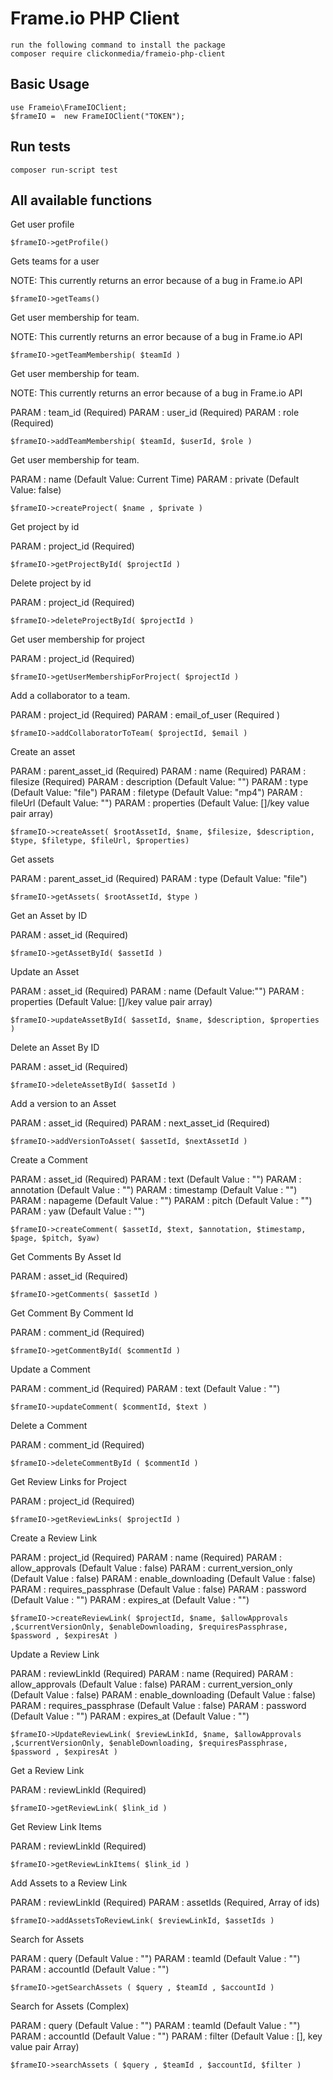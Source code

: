 # Frame.io PHP Client

```
run the following command to install the package
composer require clickonmedia/frameio-php-client
```


## Basic Usage

```
use Frameio\FrameIOClient;
$frameIO =  new FrameIOClient("TOKEN");
```


## Run tests

```
composer run-script test
```

## All available functions

Get user profile

```
$frameIO->getProfile()
```

Gets teams for a user

NOTE: This currently returns an error because of a bug in Frame.io API
```
$frameIO->getTeams()
```

Get user membership for team.

NOTE: This currently returns an error because of a bug in Frame.io API
```
$frameIO->getTeamMembership( $teamId )
```

Get user membership for team.

NOTE: This currently returns an error because of a bug in Frame.io API

PARAM : team_id (Required)
PARAM : user_id (Required)
PARAM : role (Required)
```
$frameIO->addTeamMembership( $teamId, $userId, $role )
```

Get user membership for team.

PARAM : name (Default Value: Current Time)
PARAM : private (Default Value: false)

```
$frameIO->createProject( $name , $private )
```

Get project by id

PARAM : project_id (Required)

```
$frameIO->getProjectById( $projectId )
```

Delete project by id

PARAM : project_id (Required)

```
$frameIO->deleteProjectById( $projectId )
```

Get user membership for project

PARAM : project_id (Required)

```
$frameIO->getUserMembershipForProject( $projectId )
```

Add a collaborator to a team.

PARAM : project_id (Required)
PARAM : email_of_user (Required )

```
$frameIO->addCollaboratorToTeam( $projectId, $email )
```


Create an asset

PARAM :  parent_asset_id (Required)
PARAM :  name (Required)
PARAM :  filesize (Required)
PARAM :  description (Default Value: "")
PARAM :  type  (Default Value: "file")
PARAM :  filetype  (Default Value: "mp4")
PARAM :  fileUrl  (Default Value: "")
PARAM :  properties  (Default Value: []/key value pair array)

```
$frameIO->createAsset( $rootAssetId, $name, $filesize, $description, $type, $filetype, $fileUrl, $properties)
```


Get assets

PARAM :  parent_asset_id (Required)
PARAM :  type  (Default Value: "file")

```
$frameIO->getAssets( $rootAssetId, $type )
```

Get an Asset by ID

PARAM :  asset_id (Required)

```
$frameIO->getAssetById( $assetId )
```


Update an Asset

PARAM :  asset_id (Required)
PARAM :  name (Default Value:"")
PARAM :  properties  (Default Value: []/key value pair array)

```
$frameIO->updateAssetById( $assetId, $name, $description, $properties )
```

Delete an Asset By ID

PARAM :  asset_id (Required)

```
$frameIO->deleteAssetById( $assetId )
```

Add a version to an Asset

PARAM :  asset_id (Required)
PARAM :  next_asset_id (Required)

```
$frameIO->addVersionToAsset( $assetId, $nextAssetId )
```

Create a Comment

PARAM :  asset_id (Required)
PARAM :  text (Default Value : "")
PARAM :  annotation (Default Value : "")
PARAM :  timestamp (Default Value : "")
PARAM :  napageme (Default Value : "")
PARAM :  pitch (Default Value : "")
PARAM :  yaw (Default Value : "")

```
$frameIO->createComment( $assetId, $text, $annotation, $timestamp, $page, $pitch, $yaw)
```

Get Comments By Asset Id

PARAM :  asset_id (Required)

```
$frameIO->getComments( $assetId )
```

Get Comment By Comment Id

PARAM :  comment_id (Required)

```
$frameIO->getCommentById( $commentId )
```

Update a Comment

PARAM :  comment_id (Required)
PARAM :  text (Default Value : "")

```
$frameIO->updateComment( $commentId, $text )
```

Delete a Comment

PARAM :  comment_id (Required)

```
$frameIO->deleteCommentById ( $commentId )
```

Get Review Links for Project

PARAM :  project_id (Required)

```
$frameIO->getReviewLinks( $projectId )
```

Create a Review Link

PARAM :  project_id (Required)
PARAM :  name (Required)
PARAM :  allow_approvals (Default Value : false)
PARAM :  current_version_only (Default Value : false)
PARAM :  enable_downloading (Default Value : false)
PARAM :  requires_passphrase (Default Value : false)
PARAM :  password  (Default Value : "")
PARAM :  expires_at  (Default Value : "")

```
$frameIO->createReviewLink( $projectId, $name, $allowApprovals ,$currentVersionOnly, $enableDownloading, $requiresPassphrase, $password , $expiresAt )
```

Update a Review Link

PARAM :  reviewLinkId (Required)
PARAM :  name (Required)
PARAM :  allow_approvals (Default Value : false)
PARAM :  current_version_only (Default Value : false)
PARAM :  enable_downloading (Default Value : false)
PARAM :  requires_passphrase (Default Value : false)
PARAM :  password  (Default Value : "")
PARAM :  expires_at  (Default Value : "")

```
$frameIO->UpdateReviewLink( $reviewLinkId, $name, $allowApprovals ,$currentVersionOnly, $enableDownloading, $requiresPassphrase, $password , $expiresAt )
```

Get a Review Link

PARAM :  reviewLinkId (Required)

```
$frameIO->getReviewLink( $link_id )
```

Get Review Link Items

PARAM :  reviewLinkId (Required)

```
$frameIO->getReviewLinkItems( $link_id )
```

Add Assets to a Review Link

PARAM :  reviewLinkId (Required)
PARAM :  assetIds (Required, Array of ids)

```
$frameIO->addAssetsToReviewLink( $reviewLinkId, $assetIds )
```

Search for Assets

PARAM :  query (Default Value : "")
PARAM :  teamId (Default Value : "")
PARAM :  accountId (Default Value : "")

```
$frameIO->getSearchAssets ( $query , $teamId , $accountId )
```

Search for Assets (Complex)

PARAM :  query (Default Value : "")
PARAM :  teamId (Default Value : "")
PARAM :  accountId (Default Value : "")
PARAM :  filter (Default Value : [], key value pair Array)

```
$frameIO->searchAssets ( $query , $teamId , $accountId, $filter )
```
